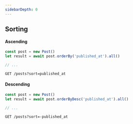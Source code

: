 ```yaml
---
sidebarDepth: 0
---
```


## Sorting

#### Ascending

```javascript
const post = new Post()
let result = await post.orderBy('published_at').all()

// ...
```

```
GET /posts?sort=published_at
```

#### Descending

```javascript
const post = new Post()
let result = await post.orderByDesc('published_at').all()

// ...
```

```
GET /posts?sort=-published_at
```
